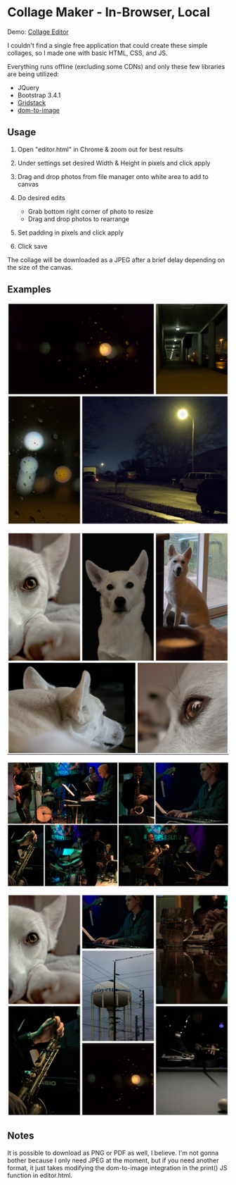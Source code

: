 # Collage Maker - In-Browser, Local

Demo: [Collage Editor](https://www.davismediaproduction.com/collage-editor/)

I couldn't find a single free application that could create these simple collages, so I made one with basic HTML, CSS, and JS.

Everything runs offline (excluding some CDNs) and only these few libraries are being utilized:

- JQuery
- Bootstrap 3.4.1
- [Gridstack](https://github.com/gridstack/gridstack.js/)
- [dom-to-image](https://github.com/tsayen/dom-to-image)


## Usage

1. Open "editor.html" in Chrome & zoom out for best results

2. Under settings set desired Width & Height in pixels and click apply

3. Drag and drop photos from file manager onto white area to add to canvas

4. Do desired edits
    - Grab bottom right corner of photo to resize
    - Drag and drop photos to rearrange

5. Set padding in pixels and click apply

6. Click save

The collage will be downloaded as a JPEG after a brief delay depending on the size of the canvas.


## Examples
![Alt text](<collage_export (1).jpeg>)

![Alt text](<collage_export (2).jpeg>)

![Alt text](collage_export.jpeg)

![Alt text](<my-image-name (5).jpeg>)

## Notes
It is possible to download as PNG or PDF as well, I believe. I'm not gonna bother because I only need JPEG at the moment, but if you need another format, it just takes modifying the dom-to-image integration in the print() JS function in editor.html.
